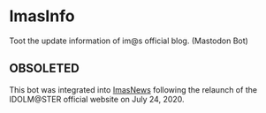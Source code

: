 # ImasInfo
Toot the update information of im@s official blog. (Mastodon Bot)

## OBSOLETED
This bot was integrated into [ImasNews](https://github.com/fvh-P/ImasNews) following the relaunch of the IDOLM@STER official website on July 24, 2020.

